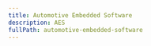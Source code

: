 ```yaml
---
title: Automotive Embedded Software
description: AES
fullPath: automotive-embedded-software
---
```

